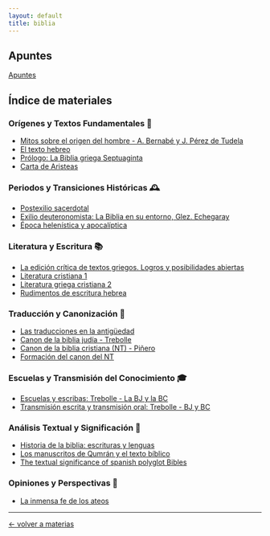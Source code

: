 ```yaml
---
layout: default
title: biblia
---
```


## Apuntes

[Apuntes](apuntes/blia.md)

## Índice de materiales

### Orígenes y Textos Fundamentales 📜
- [Mitos sobre el origen del hombre - A. Bernabé y J. Pérez de Tudela](materiales/mitosorigen.pdf)
- [El texto hebreo](materiales/textohebreo.pdf)
- [Prólogo: La Biblia griega Septuaginta](materiales/prologobibliagriega.pdf)
- [Carta de Aristeas](materiales/cartaaristeas.pdf) 

### Periodos y Transiciones Históricas 🕰️
- [Postexilio sacerdotal](materiales/postexiliosacerdotal.pdf)
- [Exilio deuteronomista: La Biblia en su entorno, Glez. Echegaray](materiales/exiliodeuteronomista.pdf)
- [Época helenística y apocalíptica](materiales/epochahelenistica.pdf)

### Literatura y Escritura 📚
- [La edición crítica de textos griegos. Logros y posibilidades abiertas](materiales/edicioncritica.pdf)
- [Literatura cristiana 1](materiales/litcristiana1.pdf)
- [Literatura griega cristiana 2](materiales/litgriegacristiana2.pdf)
- [Rudimentos de escritura hebrea](materiales/rudimentosescrihebrea.pdf)

### Traducción y Canonización 📖
- [Las traducciones en la antigüedad](materiales/traduccionesantiguas.pdf)
- [Canon de la biblia judía - Trebolle](materiales/canonbibliajudia.pdf)
- [Canon de la biblia cristiana (NT) - Piñero](materiales/canonbibliacristiana.pdf)
- [Formación del canon del NT](materiales/formacioncanonnt.pdf)

### Escuelas y Transmisión del Conocimiento 🎓
- [Escuelas y escribas: Trebolle - La BJ y la BC](materiales/escuelasescribas.pdf)
- [Transmisión escrita y transmisión oral: Trebolle - BJ y BC](materiales/transmisionescritaoral.pdf)

### Análisis Textual y Significación 📑
- [Historia de la biblia: escrituras y lenguas](materiales/historiabiblia.pdf)
- [Los manuscritos de Qumrán y el texto bíblico](materiales/manuscritosqumran.pdf)
- [The textual significance of spanish polyglot Bibles](materiales/textualsignificance.pdf)

### Opiniones y Perspectivas 🤔
- [La inmensa fe de los ateos](https://www.religionenlibertad.com/opinion/27212/la-inmensa-fe-de-los-ateos.html)

---
<div style="display: flex; align-items: center; float: left;">
<a href="../">&#8592; volver a materias</a>
</div>